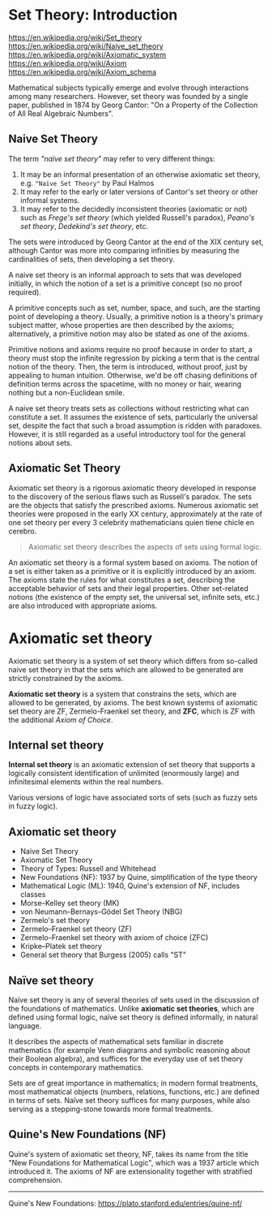 # Set Theory: Introduction

https://en.wikipedia.org/wiki/Set_theory
https://en.wikipedia.org/wiki/Naive_set_theory
https://en.wikipedia.org/wiki/Axiomatic_system
https://en.wikipedia.org/wiki/Axiom
https://en.wikipedia.org/wiki/Axiom_schema


Mathematical subjects typically emerge and evolve through interactions among many researchers. However, set theory was founded by a single paper, published in 1874 by Georg Cantor: "On a Property of the Collection of All Real Algebraic Numbers".


## Naive Set Theory

The term *"naïve set theory"* may refer to very different things:
1. It may be an informal presentation of an otherwise axiomatic set theory,   
  e.g. `"Naïve Set Theory"` by Paul Halmos
2. It may refer to the early or later versions of Cantor's set theory or other informal systems.
3. It may refer to the decidedly inconsistent theories (axiomatic or not) such as *Frege's set theory* (which yielded Russell's paradox), *Peano's set theory*, *Dedekind's set theory*, etc.


The sets were introduced by Georg Cantor at the end of the XIX century set, although Cantor was more into comparing infinities by measuring the cardinalities of sets, then developing a set theory.

A naive set theory is an informal approach to sets that was developed initially, in which the notion of a set is a primitive concept (so no proof required). 

A primitive concepts such as set, number, space, and such, are the starting point of developing a theory. Usually, a primitive notion is a theory's primary subject matter, whose properties are then described by the axioms; alternatively, a primitive notion may also be stated as one of the axioms.

Primitive notions and axioms require no proof because in order to start, a theory must stop the infinite regression by picking a term that is the central notion of the theory. Then, the term is introduced, without proof, just by appealing to human intuition. Otherwise, we'd be off chasing definitions of definition terms across the spacetime, with no money or hair, wearing nothing but a non-Euclidean smile.

A naive set theory treats sets as collections without restricting what can constitute a set. It assumes the existence of sets, particularly the universal set, despite the fact that such a broad assumption is ridden with paradoxes. However, it is still regarded as a useful introductory tool for the general notions about sets.


## Axiomatic Set Theory

Axiomatic set theory is a rigorous axiomatic theory developed in response to the discovery of the serious flaws such as Russell's paradox. The sets are the objects that satisfy the prescribed axioms. Numerous axiomatic set theories were proposed in the early XX century, approximately at the rate of one set theory per every 3 celebrity mathematicians quien tiene chicle en cerebro.

> Axiomatic set theory describes the aspects of sets using formal logic.

An axiomatic set theory is a formal system based on axioms. The notion of a set is either taken as a primitive or it is explicitly introduced by an axiom. The axioms state the rules for what constitutes a set, describing the acceptable behavior of sets and their legal properties. Other set-related notions (the existence of the empty set, the universal set, infinite sets, etc.) are also introduced with appropriate axioms.

# Axiomatic set theory

Axiomatic set theory is a system of set theory which differs from so-called naive set theory in that the sets which are allowed to be generated are strictly constrained by the axioms.

**Axiomatic set theory** is a system that constrains the sets, which are allowed to be generated, by axioms. The best known systems of axiomatic set theory are ZF, Zermelo-Fraenkel set theory, and **ZFC**, which is ZF with the additional _Axiom of Choice_.



## Internal set theory

**Internal set theory** is an axiomatic extension of set theory that supports a logically consistent identification of unlimited (enormously large) and infinitesimal elements within the real numbers.

Various versions of logic have associated sorts of sets (such as fuzzy sets in fuzzy logic).



## Axiomatic set theory

- Naive Set Theory
- Axiomatic Set Theory
- Theory of Types: Russell and Whitehead
- New Foundations (NF): 1937 by Quine, simplification of the type theory
- Mathematical Logic (ML): 1940, Quine's extension of NF, includes classes
- Morse–Kelley set theory (MK)
- von Neumann–Bernays–Gödel Set Theory (NBG)
- Zermelo's set theory
- Zermelo–Fraenkel set theory (ZF)
- Zermelo–Fraenkel set theory with axiom of choice (ZFC)
- Kripke–Platek set theory
- General set theory that Burgess (2005) calls "ST"



## Naïve set theory
Naïve set theory is any of several theories of sets used in the discussion of the foundations of mathematics. Unlike __axiomatic set theories__, which are defined using formal logic, naïve set theory is defined informally, in natural language.

It describes the aspects of mathematical sets familiar in discrete mathematics (for example Venn diagrams and symbolic reasoning about their Boolean algebra), and suffices for the everyday use of set theory concepts in contemporary mathematics.

Sets are of great importance in mathematics; in modern formal treatments, most mathematical objects (numbers, relations, functions, etc.) are defined in terms of sets. Naïve set theory suffices for many purposes, while also serving as a stepping-stone towards more formal treatments.


## Quine's New Foundations (NF)
Quine's system of axiomatic set theory, NF, takes its name from the title "New Foundations for Mathematical Logic", which was a 1937 article which introduced it. The axioms of NF are extensionality together with stratified comprehension.



---

Quine's New Foundations: https://plato.stanford.edu/entries/quine-nf/
